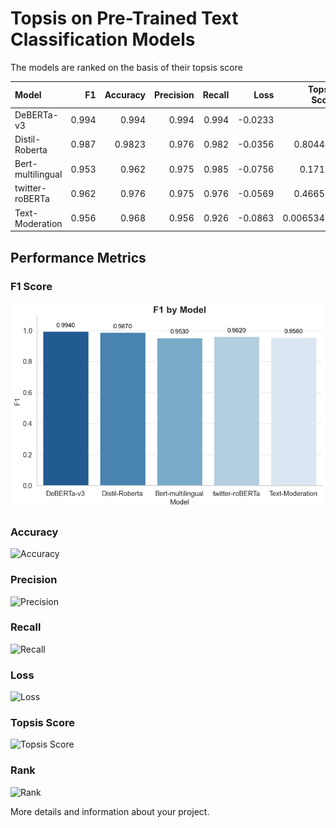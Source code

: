# Topsis on Pre-Trained Text Classification Models

The models are ranked on the basis of their topsis score

| Model             |    F1 |   Accuracy |   Precision |   Recall |    Loss |   Topsis Score |   Rank |
|:------------------|------:|-----------:|------------:|---------:|--------:|---------------:|-------:|
| DeBERTa-v3        | 0.994 |     0.994  |       0.994 |    0.994 | -0.0233 |     1          |      1 |
| Distil-Roberta    | 0.987 |     0.9823 |       0.976 |    0.982 | -0.0356 |     0.804449   |      2 |
| Bert-multilingual | 0.953 |     0.962  |       0.975 |    0.985 | -0.0756 |     0.17181    |      4 |
| twitter-roBERTa   | 0.962 |     0.976  |       0.975 |    0.976 | -0.0569 |     0.466571   |      3 |
| Text-Moderation   | 0.956 |     0.968  |       0.956 |    0.926 | -0.0863 |     0.00653414 |      5 |


## Performance Metrics

### F1 Score
![F1 Score](f1_graph.png)

### Accuracy
![Accuracy](path/to/accuracy_graph.png)

### Precision
![Precision](path/to/precision_graph.png)

### Recall
![Recall](path/to/recall_graph.png)

### Loss
![Loss](path/to/loss_graph.png)

### Topsis Score
![Topsis Score](path/to/topsis_score_graph.png)

### Rank
![Rank](path/to/rank_graph.png)

More details and information about your project.

